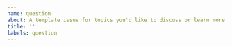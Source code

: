 ```yaml
---
name: question
about: A template issue for topics you'd like to discuss or learn more about. specific topics, general knowledge, it does not even need to be about code. There are no bad questions!
title: ''
labels: question
---
```


<!--
  Make your issue easy to find:

  - milestone: the current module
  - labels: anything that will make this easier to filter
  - assign: anyone you would like help from
-->

